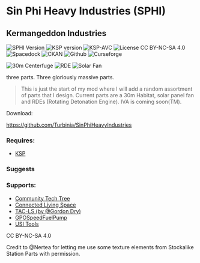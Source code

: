 # Sin Phi Heavy Industries (SPHI)
## Kermangeddon Industries
![SPHI Version](https://img.shields.io/github/v/release/zer0Kerbal/SinPhiHeavyIndustries?include_prereleases?style=plastic)
![KSP version](https://img.shields.io/endpoint?url=https://raw.githubusercontent.com/zer0Kerbal/SinPhiHeavyIndustries/master/json/ksp.json?style=plastic) ![KSP-AVC](https://img.shields.io/badge/KSP-AVC--supported-brightgreen.svg?style=plastic) ![License CC BY-NC-SA 4.0](https://img.shields.io/badge/license-CC%20BY--NC--SA%204.0-lightgrey?style=plastic)
![Spacedock](https://img.shields.io/badge/SpaceDock-listed-blue.svg?style=plastic) ![CKAN](https://img.shields.io/badge/CKAN-Indexed-blue.svg?style=plastic) ![Github](https://img.shields.io/badge/Github-Indexed-blue.svg?style=plastic) ![Curseforge](https://img.shields.io/badge/CurseForge-listed-blue.svg?style=plastic)

![30m Centerfuge](http://sinphi.com/kerbal/30mHab005.png)
![RDE](http://www.sinphi.com/kerbal/RDE_Halberd_008.png)
![Solar Fan]()

three parts. Three gloriously massive parts.

> This is just the start of my mod where I will add a random assortment of parts that I design. Current parts are a 30m Habitat, solar panel fan and RDEs (Rotating Detonation Engine). IVA is coming soon(TM). 

 Download:

https://github.com/Turbinia/SinPhiHeavyIndustries

 

### Requires:
- [KSP]()

### Suggests

### Supports:
- [Community Tech Tree]()
- [Connected Living Space]()
- [TAC-LS (by @Gordon Dry)]()
- [GPOSpeedFuelPump]()
- [USI Tools]()

 

CC BY-NC-SA 4.0

Credit to @Nertea for letting me use some texture elements from Stockalike Station Parts with permission. 
